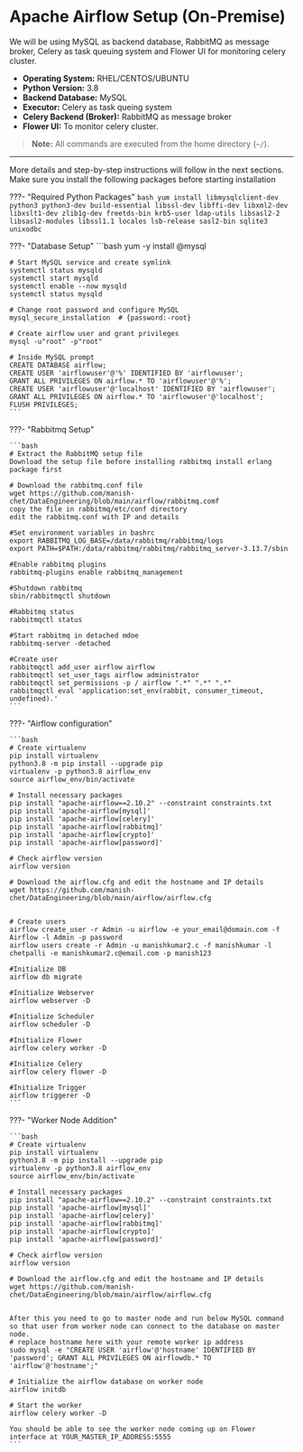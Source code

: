 # Apache Airflow Setup (On-Premise)

We will be using MySQL as backend database, RabbitMQ as message broker, Celery as task queuing system and Flower UI for monitoring celery cluster.

- **Operating System:** RHEL/CENTOS/UBUNTU
- **Python Version:** 3.8  
- **Backend Database:** MySQL  
- **Executor:** Celery as task queing system
- **Celery Backend (Broker):** RabbitMQ as message broker
- **Flower UI:** To monitor celery cluster.

> **Note:** All commands are executed from the home directory (`~/`).

---

More details and step-by-step instructions will follow in the next sections.
Make sure you install the following packages before starting installation

???-  "Required Python Packages"
    ```bash
    yum install libmysqlclient-dev python3 python3-dev build-essential libssl-dev libffi-dev libxml2-dev libxslt1-dev zlib1g-dev freetds-bin krb5-user ldap-utils libsasl2-2 libsasl2-modules libssl1.1 locales lsb-release sasl2-bin sqlite3 unixodbc
    ```

???-  "Database Setup"
    ```bash
    yum -y install @mysql

    # Start MySQL service and create symlink
    systemctl status mysqld
    systemctl start mysqld
    systemctl enable --now mysqld
    systemctl status mysqld

    # Change root password and configure MySQL
    mysql_secure_installation  # {password:-root}

    # Create airflow user and grant privileges
    mysql -u"root" -p"root"

    # Inside MySQL prompt
    CREATE DATABASE airflow;
    CREATE USER 'airflowuser'@'%' IDENTIFIED BY 'airflowuser';
    GRANT ALL PRIVILEGES ON airflow.* TO 'airflowuser'@'%';
    CREATE USER 'airflowuser'@'localhost' IDENTIFIED BY 'airflowuser';
    GRANT ALL PRIVILEGES ON airflow.* TO 'airflowuser'@'localhost';
    FLUSH PRIVILEGES;
    ```

???-  "Rabbitmq Setup"

    ```bash
    # Extract the RabbitMQ setup file
    Download the setup file before installing rabbitmq install erlang package first

    # Download the rabbitmq.conf file
    wget https://github.com/manish-chet/DataEngineering/blob/main/airflow/rabbitmq.comf
    copy the file in rabbitmq/etc/conf directory
    edit the rabbitmq.conf with IP and details

    #Set environment variables in bashrc
    export RABBITMQ_LOG_BASE=/data/rabbitmq/rabbitmq/logs
    export PATH=$PATH:/data/rabbitmq/rabbitmq/rabbitmq_server-3.13.7/sbin

    #Enable rabbitmq plugins
    rabbitmq-plugins enable rabbitmq_management  

    #Shutdown rabbitmq
    sbin/rabbitmqctl shutdown

    #Rabbitmq status
    rabbitmqctl status

    #Start rabbitmq in detached mdoe
    rabbitmq-server -detached

    #Create user
    rabbitmqctl add_user airflow airflow
    rabbitmqctl set_user_tags airflow administrator
    rabbitmqctl set_permissions -p / airflow ".*" ".*" ".*"
    rabbitmqctl eval 'application:set_env(rabbit, consumer_timeout, undefined).'
    ```

???-  "Airflow configuration"

    ```bash
    # Create virtualenv 
    pip install virtualenv
    python3.8 -m pip install --upgrade pip
    virtualenv -p python3.8 airflow_env
    source airflow_env/bin/activate

    # Install necessary packages
    pip install "apache-airflow==2.10.2" --constraint constraints.txt
    pip install 'apache-airflow[mysql]'
    pip install 'apache-airflow[celery]'
    pip install 'apache-airflow[rabbitmq]'
    pip install 'apache-airflow[crypto]'
    pip install 'apache-airflow[password]'

    # Check airflow version
    airflow version

    # Download the airflow.cfg and edit the hostname and IP details
    wget https://github.com/manish-chet/DataEngineering/blob/main/airflow/airflow.cfg


    # Create users
    airflow create_user -r Admin -u airflow -e your_email@domain.com -f Airflow -l Admin -p password
    airflow users create -r Admin -u manishkumar2.c -f manishkumar -l chetpalli -e manishkumar2.c@email.com -p manish123

    #Initialize DB
    airflow db migrate

    #Initialize Webserver
    airflow webserver -D

    #Initialize Scheduler
    airflow scheduler -D

    #Initialize Flower
    airflow celery worker -D

    #Initialize Celery
    airflow celery flower -D

    #Initialize Trigger
    airflow triggerer -D
    ```

???-  "Worker Node Addition"

    ```bash
    # Create virtualenv 
    pip install virtualenv
    python3.8 -m pip install --upgrade pip
    virtualenv -p python3.8 airflow_env
    source airflow_env/bin/activate

    # Install necessary packages
    pip install "apache-airflow==2.10.2" --constraint constraints.txt
    pip install 'apache-airflow[mysql]'
    pip install 'apache-airflow[celery]'
    pip install 'apache-airflow[rabbitmq]'
    pip install 'apache-airflow[crypto]'
    pip install 'apache-airflow[password]'

    # Check airflow version
    airflow version

    # Download the airflow.cfg and edit the hostname and IP details
    wget https://github.com/manish-chet/DataEngineering/blob/main/airflow/airflow.cfg


    After this you need to go to master node and run below MySQL command so that user from worker node can connect to the database on master node.
    # replace hostname here with your remote worker ip address
    sudo mysql -e "CREATE USER 'airflow'@'hostname' IDENTIFIED BY 'password'; GRANT ALL PRIVILEGES ON airflowdb.* TO 'airflow'@'hostname';"

    # Initialize the airflow database on worker node 
    airflow initdb

    # Start the worker
    airflow celery worker -D

    You should be able to see the worker node coming up on Flower interface at YOUR_MASTER_IP_ADDRESS:5555
    ```
